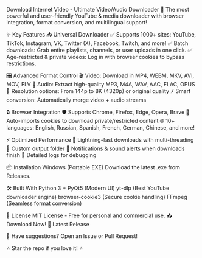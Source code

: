 Download Internet Video - Ultimate Video/Audio Downloader
🚀 The most powerful and user-friendly YouTube & media downloader with browser integration, format conversion, and multilingual support!

✨ Key Features
📥 Universal Downloader
✅ Supports 1000+ sites: YouTube, TikTok, Instagram, VK, Twitter (X), Facebook, Twitch, and more!
✅ Batch downloads: Grab entire playlists, channels, or user uploads in one click.
✅ Age-restricted & private videos: Log in with browser cookies to bypass restrictions.

🎛️ Advanced Format Control
🎬 Video: Download in MP4, WEBM, MKV, AVI, MOV, FLV
🎵 Audio: Extract high-quality MP3, M4A, WAV, AAC, FLAC, OPUS
📏 Resolution options: From 144p to 8K (4320p) or original quality
⚡ Smart conversion: Automatically merge video + audio streams

🔒 Browser Integration
🛡️ Supports Chrome, Firefox, Edge, Opera, Brave
🔑 Auto-imports cookies to download private/restricted content
🌐 10+ languages: English, Russian, Spanish, French, German, Chinese, and more!

⚡ Optimized Performance
🚀 Lightning-fast downloads with multi-threading
📂 Custom output folder
🔔 Notifications & sound alerts when downloads finish
📜 Detailed logs for debugging

📦 Installation
Windows (Portable EXE)
Download the latest .exe from Releases.

🛠️ Built With
Python 3 + PyQt5 (Modern UI)
yt-dlp (Best YouTube downloader engine)
browser-cookie3 (Secure cookie handling)
FFmpeg (Seamless format conversion)

📜 License
MIT License - Free for personal and commercial use.
📥 Download Now!
🔗 Latest Release

💬 Have suggestions? Open an Issue or Pull Request!

⭐ Star the repo if you love it! ⭐

